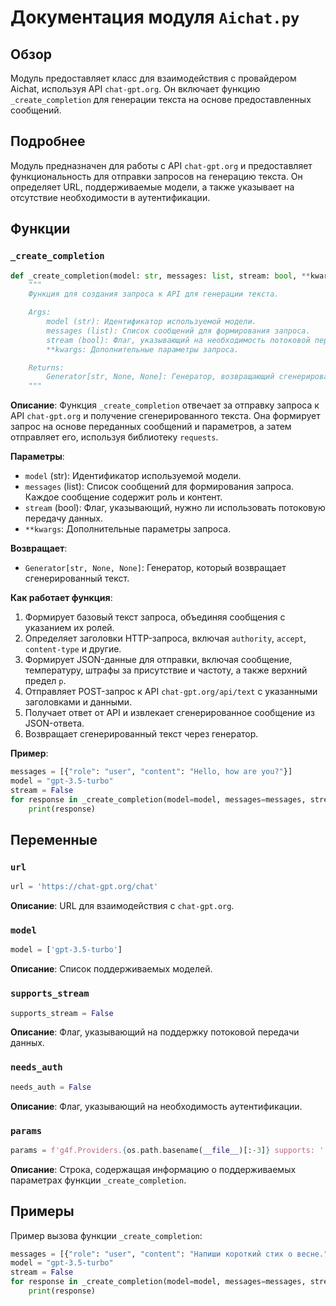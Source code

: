 # Документация модуля `Aichat.py`

## Обзор

Модуль предоставляет класс для взаимодействия с провайдером Aichat, используя API `chat-gpt.org`. Он включает функцию `_create_completion` для генерации текста на основе предоставленных сообщений.

## Подробнее

Модуль предназначен для работы с API `chat-gpt.org` и предоставляет функциональность для отправки запросов на генерацию текста. Он определяет URL, поддерживаемые модели, а также указывает на отсутствие необходимости в аутентификации.

## Функции

### `_create_completion`

```python
def _create_completion(model: str, messages: list, stream: bool, **kwargs):
    """
    Функция для создания запроса к API для генерации текста.

    Args:
        model (str): Идентификатор используемой модели.
        messages (list): Список сообщений для формирования запроса.
        stream (bool): Флаг, указывающий на необходимость потоковой передачи данных.
        **kwargs: Дополнительные параметры запроса.

    Returns:
        Generator[str, None, None]: Генератор, возвращающий сгенерированный текст.
    """
```

**Описание**: Функция `_create_completion` отвечает за отправку запроса к API `chat-gpt.org` и получение сгенерированного текста. Она формирует запрос на основе переданных сообщений и параметров, а затем отправляет его, используя библиотеку `requests`.

**Параметры**:
- `model` (str): Идентификатор используемой модели.
- `messages` (list): Список сообщений для формирования запроса. Каждое сообщение содержит роль и контент.
- `stream` (bool): Флаг, указывающий, нужно ли использовать потоковую передачу данных.
- `**kwargs`: Дополнительные параметры запроса.

**Возвращает**:
- `Generator[str, None, None]`: Генератор, который возвращает сгенерированный текст.

**Как работает функция**:
1. Формирует базовый текст запроса, объединяя сообщения с указанием их ролей.
2. Определяет заголовки HTTP-запроса, включая `authority`, `accept`, `content-type` и другие.
3. Формирует JSON-данные для отправки, включая сообщение, температуру, штрафы за присутствие и частоту, а также верхний предел `p`.
4. Отправляет POST-запрос к API `chat-gpt.org/api/text` с указанными заголовками и данными.
5. Получает ответ от API и извлекает сгенерированное сообщение из JSON-ответа.
6. Возвращает сгенерированный текст через генератор.

**Пример**:

```python
messages = [{"role": "user", "content": "Hello, how are you?"}]
model = "gpt-3.5-turbo"
stream = False
for response in _create_completion(model=model, messages=messages, stream=stream):
    print(response)
```

## Переменные

### `url`

```python
url = 'https://chat-gpt.org/chat'
```

**Описание**: URL для взаимодействия с `chat-gpt.org`.

### `model`

```python
model = ['gpt-3.5-turbo']
```

**Описание**: Список поддерживаемых моделей.

### `supports_stream`

```python
supports_stream = False
```

**Описание**: Флаг, указывающий на поддержку потоковой передачи данных.

### `needs_auth`

```python
needs_auth = False
```

**Описание**: Флаг, указывающий на необходимость аутентификации.

### `params`

```python
params = f'g4f.Providers.{os.path.basename(__file__)[:-3]} supports: ' +     \'(%s)\' % \', \'.join([f"{name}: {get_type_hints(_create_completion)[name].__name__}" for name in _create_completion.__code__.co_varnames[:_create_completion.__code__.co_argcount]])
```

**Описание**: Строка, содержащая информацию о поддерживаемых параметрах функции `_create_completion`.

## Примеры

Пример вызова функции `_create_completion`:

```python
messages = [{"role": "user", "content": "Напиши короткий стих о весне."}]
model = "gpt-3.5-turbo"
stream = False
for response in _create_completion(model=model, messages=messages, stream=stream):
    print(response)
```